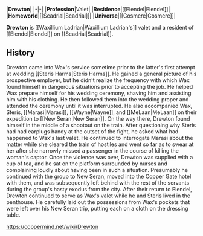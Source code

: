 |**Drewton**|
|-|-|
|**Profession**|Valet|
|**Residence**|[[Elendel\|Elendel]]|
|**Homeworld**|[[Scadrial\|Scadrial]]|
|**Universe**|[[Cosmere\|Cosmere]]|

**Drewton** is [[Waxillium Ladrian\|Waxillium Ladrian's]] valet and a resident of [[Elendel\|Elendel]] on [[Scadrial\|Scadrial]].

## History
Drewton came into Wax's service sometime prior to the latter's first attempt at wedding [[Steris Harms\|Steris Harms]]. He gained a general picture of his prospective employer, but he didn't realize the frequency with which Wax found himself in dangerous situations prior to accepting the job. He helped Wax prepare himself for his wedding ceremony, shaving him and assisting him with his clothing. He then followed them into the wedding proper and attended the ceremony until it was interrupted. He also accompanied Wax, Steris, [[Marasi\|Marasi]], [[Wayne\|Wayne]], and [[MeLaan\|MeLaan]] on their expedition to [[New Seran\|New Seran]]. On the way there, Drewton found himself in the middle of a shootout on the train. After questioning why Steris had had earplugs handy at the outset of the fight, he asked what had happened to Wax's last valet. He continued to interrogate Marasi about the matter while she cleared the train of hostiles and went so far as to swear at her after she narrowly missed a passenger in the course of killing the woman's captor. Once the violence was over, Drewton was supplied with a cup of tea, and he sat on the platform surrounded by nurses and complaining loudly about having been in such a situation. Presumably he continued with the group to New Seran, moved into the Copper Gate hotel with them, and was subsequently left behind with the rest of the servants during the group's hasty exodus from the city.
After their return to Elendel, Drewton continued to serve as Wax's valet while he and Steris lived in the penthouse. He carefully laid out the possessions from Wax's pockets that were left over his New Seran trip, putting each on a cloth on the dressing table.



https://coppermind.net/wiki/Drewton
